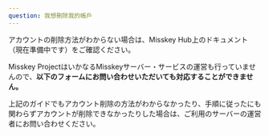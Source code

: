 ```yaml
---
question: 我想刪除我的帳戶
---
```


アカウントの削除方法がわからない場合は、Misskey Hub上のドキュメント（現在準備中です）をご確認ください。

Misskey ProjectはいかなるMisskeyサーバー・サービスの運営も行っていませんので、**以下のフォームにお問い合わせいただいても対応することができません。**

上記のガイドでもアカウント削除の方法がわからなかったり、手順に従ったにも関わらずアカウントが削除できなかったりした場合は、ご利用のサーバーの運営者にお問い合わせください。
